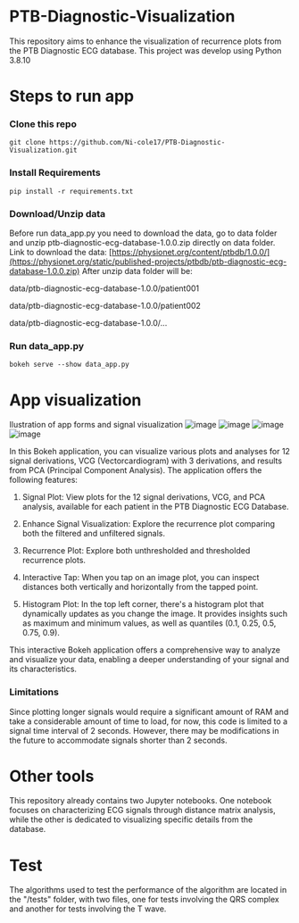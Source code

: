 # PTB-Diagnostic-Visualization
This repository aims to enhance the visualization of recurrence plots from the PTB Diagnostic ECG database. This project was develop using Python 3.8.10

# Steps to run app
### Clone this repo

    git clone https://github.com/Ni-cole17/PTB-Diagnostic-Visualization.git

### Install Requirements

    pip install -r requirements.txt

### Download/Unzip data

Before run data_app.py you need to download the data, go to data folder and unzip ptb-diagnostic-ecg-database-1.0.0.zip directly on data folder.
Link to download the data: [https://physionet.org/content/ptbdb/1.0.0/](https://physionet.org/static/published-projects/ptbdb/ptb-diagnostic-ecg-database-1.0.0.zip)
After unzip data folder will be:

data/ptb-diagnostic-ecg-database-1.0.0/patient001

data/ptb-diagnostic-ecg-database-1.0.0/patient002

data/ptb-diagnostic-ecg-database-1.0.0/...

### Run data_app.py

    bokeh serve --show data_app.py

# App visualization
Ilustration of app forms and signal visualization
![image](https://github.com/Ni-cole17/PTB-Diagnostic-Visualization/assets/65842535/1a3b7b4c-4178-4900-b48a-8277ae12d5b5)
![image](https://github.com/Ni-cole17/PTB-Diagnostic-Visualization/assets/65842535/d7f07f4a-af48-4af0-ad66-3860153b54e8)
![image](https://github.com/Ni-cole17/PTB-Diagnostic-Visualization/assets/65842535/0441d407-e1c0-4ad3-b8dc-ec685172409d)
![image](https://github.com/Ni-cole17/PTB-Diagnostic-Visualization/assets/65842535/9bd59a9d-e490-4b4d-86ec-9ef76bbfa6fb)



In this Bokeh application, you can visualize various plots and analyses for 12 signal derivations, VCG (Vectorcardiogram) with 3 derivations, and results from PCA (Principal Component Analysis). The application offers the following features:

1. Signal Plot: View plots for the 12 signal derivations, VCG, and PCA analysis, available for each patient in the PTB Diagnostic ECG Database.

2. Enhance Signal Visualization: Explore the recurrence plot comparing both the filtered and unfiltered signals.
    
3. Recurrence Plot: Explore both unthresholded and thresholded recurrence plots.
    
4. Interactive Tap: When you tap on an image plot, you can inspect distances both vertically and horizontally from the tapped point.
    
5. Histogram Plot: In the top left corner, there's a histogram plot that dynamically updates as you change the image. It provides insights such as maximum and minimum values, as well as quantiles (0.1, 0.25, 0.5, 0.75, 0.9).

This interactive Bokeh application offers a comprehensive way to analyze and visualize your data, enabling a deeper understanding of your signal and its characteristics.

### Limitations
Since plotting longer signals would require a significant amount of RAM and take a considerable amount of time to load, for now, this code is limited to a signal time interval of 2 seconds. However, there may be modifications in the future to accommodate signals shorter than 2 seconds.

# Other tools
This repository already contains two Jupyter notebooks. One notebook focuses on characterizing ECG signals through distance matrix analysis, while the other is dedicated to visualizing specific details from the database.

# Test
The algorithms used to test the performance of the algorithm are located in the "/tests" folder, with two files, one for tests involving the QRS complex and another for tests involving the T wave.
